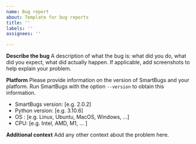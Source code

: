 ```yaml
---
name: Bug report
about: Template for bug reports
title: ''
labels: ''
assignees: ''

---
```


**Describe the bug**
A description of what the bug is: what did you do, what did you expect, what did actually happen. 
If applicable, add screenshots to help explain your problem.

**Platform**
Please provide information on the version of SmartBugs and your platform. Run SmartBugs with the option `--version` to obtain this information.

- SmartBugs version: [e.g. 2.0.2]
- Python version: [e.g. 3.10.6]
- OS : [e.g. Linux, Ubuntu, MacOS, Windows, ...]
- CPU: [e.g. Intel, AMD, M1, ... ]
 
**Additional context**
Add any other context about the problem here.
